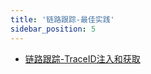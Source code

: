 ```yaml
---
title: '链路跟踪-最佳实践'
sidebar_position: 5
---
```


- [链路跟踪-TraceID注入和获取](output/goframe-v2.0-md/核心组件-重点/链路跟踪/链路跟踪-最佳实践/链路跟踪-TraceID注入和获取)